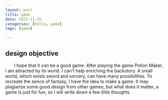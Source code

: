 ```yaml
---
layout: post
title: game
date: 2023-11-25
categories: [hello, game]
tags: [game]

---
```


## design objective
&emsp;&emsp;I hope that it can be a good game. After playing the game Potion Maker, I am attracted by its world. I can't help enriching the backstory. A small world, which exists sword and sorcery, can have many possibilities. To recreate the sence of fantasy, I have the idea to make a game. It may plagiarize some good design from other games, but what does it matter, a game is just for fun, so I will write down a few little thoughts.

## 